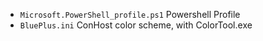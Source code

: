 - `Microsoft.PowerShell_profile.ps1` Powershell Profile
- `BluePlus.ini` ConHost color scheme, with ColorTool.exe